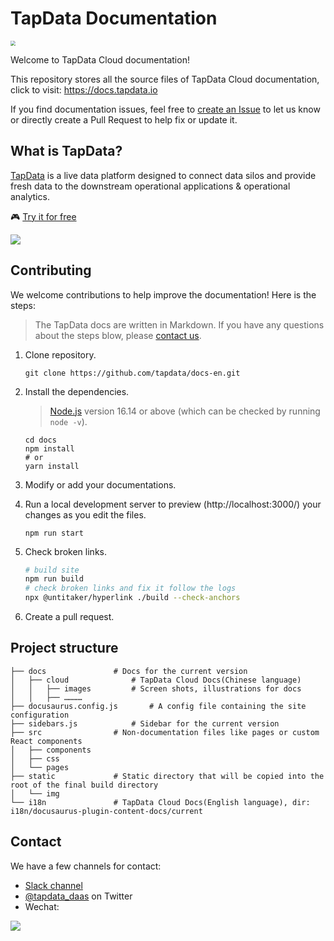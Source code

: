 # TapData Documentation

<p align="left">
<a href="https://auth.tapdata.net/" rel="nofollow"><img src="https://20778419.s21i.faiusr.com/4/2/ABUIABAEGAAg39a1kQYoqLyr0gEwyAE4Mw.png" style="zoom: 50%;" /></a> 
</p>

Welcome to TapData Cloud  documentation!

This repository stores all the source files of TapData Cloud  documentation, click to visit: https://docs.tapdata.io

If you find documentation issues, feel free to [create an Issue](https://github.com/tapdata/docs-en/issues/new) to let us know or directly create a Pull Request to help fix or update it.

## What is TapData?

[TapData](https://tapdata.io/) is a live data platform designed to connect data silos and provide fresh data to the downstream operational applications & operational analytics.

🎮 [Try it for free](https://cloud.tapdata.io/)

![](https://20778419.s21i.faiusr.com/3/2/ABUIABADGAAgtLr-lgYotInUhwYwgA84uAg.gif)

## Contributing

We welcome contributions to help improve the documentation! Here is the steps:

> The TapData docs are written in Markdown. If you have any questions about the steps blow, please [contact us](#Contact).

1. Clone repository.

   ```shell
   git clone https://github.com/tapdata/docs-en.git
   ```

2. Install the dependencies.

   > [Node.js](https://nodejs.org/en/download/) version 16.14 or above (which can be checked by running `node -v`).

   ```shell
   cd docs
   npm install
   # or 
   yarn install
   ```

3. Modify or add your documentations.

4. Run a local development server to preview (http://localhost:3000/) your changes as you edit the files.

   ```shell
   npm run start
   ```

5. Check broken links.

   ```bash
   # build site
   npm run build
   # check broken links and fix it follow the logs
   npx @untitaker/hyperlink ./build --check-anchors
   ```

6. Create a pull request.

## Project structure

```shell
├── docs		       # Docs for the current version
│   ├── cloud		       # TapData Cloud Docs(Chinese language)
│   │   ├── images	       # Screen shots, illustrations for docs
│   │   ├── ………… 
├── docusaurus.config.js       # A config file containing the site configuration
├── sidebars.js		       # Sidebar for the current version
├── src			       # Non-documentation files like pages or custom React components
│   ├── components
│   ├── css
│   └── pages
├── static		       # Static directory that will be copied into the root of the final build directory
│   └── img
└── i18n		       # TapData Cloud Docs(English language), dir: i18n/docusaurus-plugin-content-docs/current
```



## <span id="Contact">Contact</span>

We have a few channels for contact:

- [Slack channel](https://join.slack.com/t/tapdatacommunity/shared_invite/zt-1biraoxpf-NRTsap0YLlAp99PHIVC9eA)
- [@tapdata_daas](https://twitter.com/tapdata_daas) on Twitter
- Wechat: 

<p align="left">
<a href="https://20778419.s21i.faiusr.com/4/2/ABUIABAEGAAg-JPfhwYonMrzlwEwZDhk.png" rel="nofollow"><img src="https://20778419.s21i.faiusr.com/4/2/ABUIABAEGAAg-JPfhwYonMrzlwEwZDhk.png" style="zoom: 100%;" /></a>
</p>
